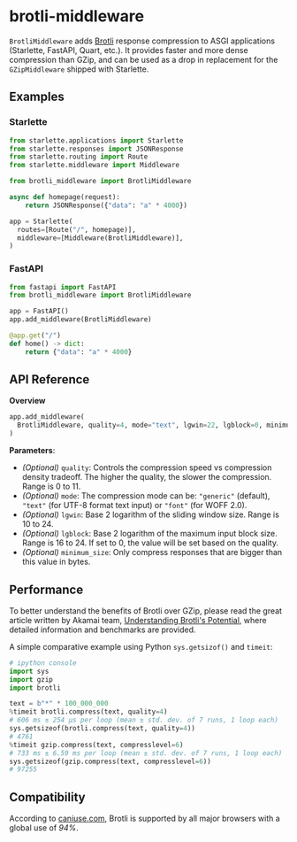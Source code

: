 # brotli-middleware

`BrotliMiddleware` adds [Brotli](https://github.com/google/brotli) response compression to ASGI applications (Starlette, FastAPI, Quart, etc.). It provides faster and more dense compression than GZip, and can be used as a drop in replacement for the `GZipMiddleware` shipped with Starlette.

## Examples

### Starlette

```python
from starlette.applications import Starlette
from starlette.responses import JSONResponse
from starlette.routing import Route
from starlette.middleware import Middleware

from brotli_middleware import BrotliMiddleware

async def homepage(request):
    return JSONResponse({"data": "a" * 4000})

app = Starlette(
  routes=[Route("/", homepage)],
  middleware=[Middleware(BrotliMiddleware)],
)
```

### FastAPI

```python
from fastapi import FastAPI
from brotli_middleware import BrotliMiddleware

app = FastAPI()
app.add_middleware(BrotliMiddleware)

@app.get("/")
def home() -> dict:
    return {"data": "a" * 4000}
```

## API Reference

**Overview**

```python
app.add_middleware(
  BrotliMiddleware, quality=4, mode="text", lgwin=22, lgblock=0, minimum_size=400,
)
```

**Parameters**:

- _(Optional)_ `quality`: Controls the compression speed vs compression density tradeoff. The higher the quality, the slower the compression. Range is 0 to 11.
- _(Optional)_ `mode`: The compression mode can be: `"generic"` (default), `"text"` (for UTF-8 format text input) or `"font"` (for WOFF 2.0).
- _(Optional)_ `lgwin`: Base 2 logarithm of the sliding window size. Range is 10 to 24.
- _(Optional)_ `lgblock`: Base 2 logarithm of the maximum input block size. Range is 16 to 24. If set to 0, the value will be set based on the quality.
- _(Optional)_ `minimum_size`: Only compress responses that are bigger than this value in bytes.

## Performance

To better understand the benefits of Brotli over GZip, please read the great article written by Akamai team, [Understanding Brotli's Potential](https://blogs.akamai.com/2016/02/understanding-brotlis-potential.html), where detailed information and benchmarks are provided.

A simple comparative example using Python `sys.getsizof()` and `timeit`:

```python
# ipython console
import sys
import gzip
import brotli

text = b"*" * 100_000_000
%timeit brotli.compress(text, quality=4)
# 606 ms ± 254 µs per loop (mean ± std. dev. of 7 runs, 1 loop each)
sys.getsizeof(brotli.compress(text, quality=4))
# 4761
%timeit gzip.compress(text, compresslevel=6)
# 733 ms ± 6.59 ms per loop (mean ± std. dev. of 7 runs, 1 loop each)
sys.getsizeof(gzip.compress(text, compresslevel=6))
# 97255
```

## Compatibility

According to [caniuse.com](https://caniuse.com/#feat=brotli), Brotli is supported by all major browsers with a global use of _94%_.
